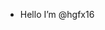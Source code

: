 - Hello I’m @hgfx16


<!---
hgfx16/hgfx16 is a ✨ special ✨ repository because its `README.md` (this file) appears on your GitHub profile.
You can click the Preview link to take a look at your changes.
--->
